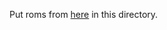 Put roms from [here](http://www.acornatom.nl/atom_handleidingen/aw123/acorn_roms.htm) in this directory.
